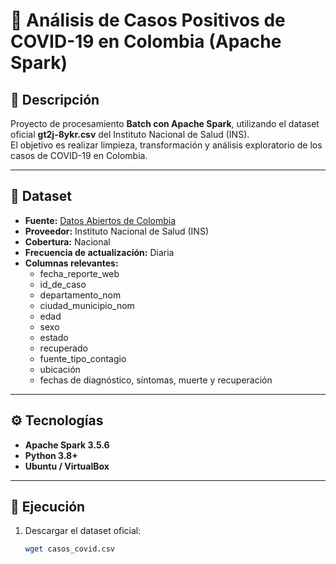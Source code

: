 # 🧠 Análisis de Casos Positivos de COVID-19 en Colombia (Apache Spark)

## 📘 Descripción
Proyecto de procesamiento **Batch con Apache Spark**, utilizando el dataset oficial **gt2j-8ykr.csv** del Instituto Nacional de Salud (INS).  
El objetivo es realizar limpieza, transformación y análisis exploratorio de los casos de COVID-19 en Colombia.

---

## 🧾 Dataset
- **Fuente:** [Datos Abiertos de Colombia](https://www.datos.gov.co/resource/gt2j-8ykr.csv)
- **Proveedor:** Instituto Nacional de Salud (INS)
- **Cobertura:** Nacional  
- **Frecuencia de actualización:** Diaria  
- **Columnas relevantes:**
  - fecha_reporte_web
  - id_de_caso
  - departamento_nom
  - ciudad_municipio_nom
  - edad
  - sexo
  - estado
  - recuperado
  - fuente_tipo_contagio
  - ubicación
  - fechas de diagnóstico, síntomas, muerte y recuperación

---

## ⚙️ Tecnologías
- **Apache Spark 3.5.6**
- **Python 3.8+**
- **Ubuntu / VirtualBox**

---

## 🚀 Ejecución

1. Descargar el dataset oficial:
   ```bash
   wget casos_covid.csv
